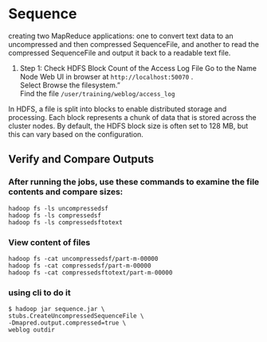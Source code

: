 # Sequence

creating two MapReduce applications: one to convert text data to an uncompressed 
and then compressed SequenceFile, and another to read the compressed SequenceFile and
 output it back to a readable text file. 
 
1. Step 1: Check HDFS Block Count of the Access Log File
 Go to the Name Node Web UI in browser at `http://localhost:50070` .<br>
 Select Browse the filesystem.”<br>Find the file `/user/training/weblog/access_log` <br>
 
 
In HDFS, a file is split into blocks to enable distributed storage and processing.
 Each block represents a chunk of data that is stored across the cluster nodes. 
By default, the HDFS block size is often set to 128 MB, but this can vary based on the configuration.<br>


## Verify and Compare Outputs
### After running the jobs, use these commands to examine the file contents and compare sizes:
```
hadoop fs -ls uncompressedsf
hadoop fs -ls compressedsf
hadoop fs -ls compressedsftotext

```
### View content of files 
```
hadoop fs -cat uncompressedsf/part-m-00000
hadoop fs -cat compressedsf/part-m-00000
hadoop fs -cat compressedsftotext/part-m-00000

```
### using cli to do it

```
$ hadoop jar sequence.jar \
stubs.CreateUncompressedSequenceFile \
-Dmapred.output.compressed=true \
weblog outdir
```